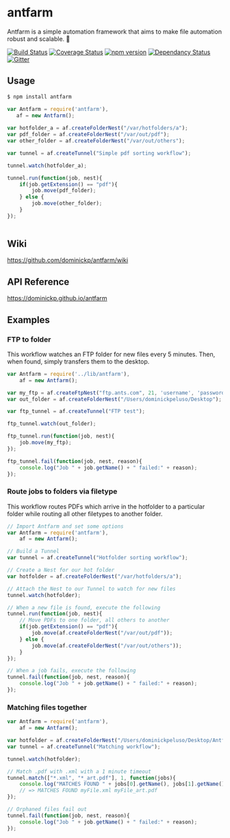 # antfarm

Antfarm is a simple automation framework that aims to make file automation robust and scalable. 🐜

[![Build Status](https://travis-ci.org/dominickp/antfarm.svg?branch=master)](https://travis-ci.org/dominickp/antfarm)
[![Coverage Status](https://coveralls.io/repos/github/dominickp/antfarm/badge.svg?branch=master)](https://coveralls.io/github/dominickp/antfarm?branch=master)
[![npm version](https://badge.fury.io/js/antfarm.svg)](https://badge.fury.io/js/antfarm)
[![Dependancy Status](https://david-dm.org/dominickp/antfarm.svg)](https://david-dm.org/dominickp/antfarm)
[![Gitter](https://badges.gitter.im/dominickp/antfarm.svg)](https://gitter.im/open-automation/Lobby)

## Usage

```sh
$ npm install antfarm
```

```js
var Antfarm = require('antfarm'),
   af = new Antfarm();
   
var hotfolder_a = af.createFolderNest("/var/hotfolders/a");
var pdf_folder = af.createFolderNest("/var/out/pdf");
var other_folder = af.createFolderNest("/var/out/others");

var tunnel = af.createTunnel("Simple pdf sorting workflow");

tunnel.watch(hotfolder_a);

tunnel.run(function(job, nest){
    if(job.getExtension() == "pdf"){
        job.move(pdf_folder);
    } else {
        job.move(other_folder);
    }
});
    
```

## Wiki
https://github.com/dominickp/antfarm/wiki

## API Reference
https://dominickp.github.io/antfarm

## Examples

### FTP to folder
This workflow watches an FTP folder for new files every 5 minutes. Then, when found, simply transfers them to the desktop.

```js
var Antfarm = require('../lib/antfarm'),
    af = new Antfarm();

var my_ftp = af.createFtpNest("ftp.ants.com", 21, 'username', 'password', 5);
var out_folder = af.createFolderNest("/Users/dominickpeluso/Desktop");

var ftp_tunnel = af.createTunnel("FTP test");

ftp_tunnel.watch(out_folder);

ftp_tunnel.run(function(job, nest){
    job.move(my_ftp);
});

ftp_tunnel.fail(function(job, nest, reason){
    console.log("Job " + job.getName() + " failed:" + reason);
});
```

### Route jobs to folders via filetype
This workflow routes PDFs which arrive in the hotfolder to a particular folder while routing all other filetypes to another folder.

```js
// Import Antfarm and set some options
var Antfarm = require('antfarm'),
    af = new Antfarm();

// Build a Tunnel
var tunnel = af.createTunnel("Hotfolder sorting workflow");

// Create a Nest for our hot folder
var hotfolder = af.createFolderNest("/var/hotfolders/a");

// Attach the Nest to our Tunnel to watch for new files
tunnel.watch(hotfolder);

// When a new file is found, execute the following
tunnel.run(function(job, nest){
    // Move PDFs to one folder, all others to another
    if(job.getExtension() == "pdf"){
        job.move(af.createFolderNest("/var/out/pdf"));
    } else {
        job.move(af.createFolderNest("/var/out/others"));
    }
});

// When a job fails, execute the following
tunnel.fail(function(job, nest, reason){
    console.log("Job " + job.getName() + " failed:" + reason);
});
```

### Matching files together
```js
var Antfarm = require('antfarm'),
    af = new Antfarm();

var hotfolder = af.createFolderNest("/Users/dominickpeluso/Desktop/Antfarm Example/FTP Out/");
var tunnel = af.createTunnel("Matching workflow");

tunnel.watch(hotfolder);

// Match .pdf with .xml with a 1 minute timeout
tunnel.match(["*.xml", "*_art.pdf"], 1, function(jobs){
    console.log("MATCHES FOUND " + jobs[0].getName(), jobs[1].getName());
    // => MATCHES FOUND myFile.xml myFile_art.pdf
});

// Orphaned files fail out
tunnel.fail(function(job, nest, reason){
    console.log("Job " + job.getName() + " failed:" + reason);
});
```
